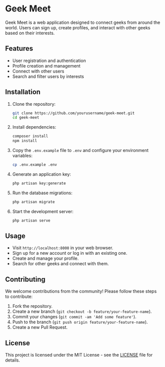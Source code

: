 # Geek Meet

Geek Meet is a web application designed to connect geeks from around the world. Users can sign up, create profiles, and interact with other geeks based on their interests.

## Features

- User registration and authentication
- Profile creation and management
- Connect with other users
- Search and filter users by interests

## Installation

1. Clone the repository:
    ```sh
    git clone https://github.com/yourusername/geek-meet.git
    cd geek-meet
    ```

2. Install dependencies:
    ```sh
    composer install
    npm install
    ```

3. Copy the `.env.example` file to `.env` and configure your environment variables:
    ```sh
    cp .env.example .env
    ```

4. Generate an application key:
    ```sh
    php artisan key:generate
    ```

5. Run the database migrations:
    ```sh
    php artisan migrate
    ```

6. Start the development server:
    ```sh
    php artisan serve
    ```

## Usage

- Visit `http://localhost:8000` in your web browser.
- Sign up for a new account or log in with an existing one.
- Create and manage your profile.
- Search for other geeks and connect with them.

## Contributing

We welcome contributions from the community! Please follow these steps to contribute:

1. Fork the repository.
2. Create a new branch (`git checkout -b feature/your-feature-name`).
3. Commit your changes (`git commit -am 'Add some feature'`).
4. Push to the branch (`git push origin feature/your-feature-name`).
5. Create a new Pull Request.

## License

This project is licensed under the MIT License - see the [LICENSE](LICENSE) file for details.